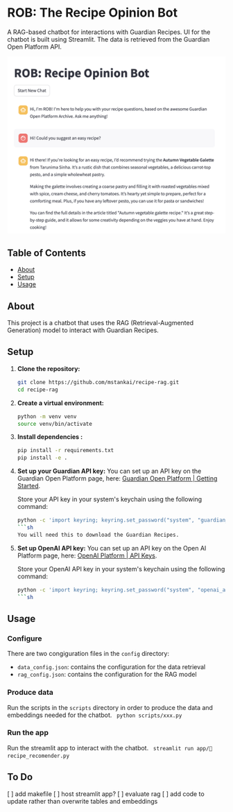 # ROB: The Recipe Opinion Bot 

A RAG-based chatbot for interactions with Guardian Recipes.
UI for the chatbot is built using Streamlit.
The data is retrieved from the Guardian Open Platform API.

![Guardian Recipe Chatbot Screenshot](./lib/rob.png)

## Table of Contents

- [About](#about)
- [Setup](#setup)
- [Usage](#usage)

## About

This project is a chatbot that uses the RAG (Retrieval-Augmented Generation) model to interact with Guardian Recipes.

## Setup

1. **Clone the repository:**
    ```sh
    git clone https://github.com/mstankai/recipe-rag.git
    cd recipe-rag
    ```

1. **Create a virtual environment:**
    ```sh
    python -m venv venv
    source venv/bin/activate
    ```

1. **Install dependencies :**
    ```sh
    pip install -r requirements.txt
    pip install -e .

    ```

1. **Set up your Guardian API key:**
    You can set up an API key on the Guardian Open Platform page, here: [Guardian Open Platform | Getting Started](https://open-platform.theguardian.com/access/).

    Store your API key in your system's keychain using the following command:
    ```sh
    python -c 'import keyring; keyring.set_password("system", "guardian_api_key", "<your-api-key>")'
    ```sh
    You will need this to download the Guardian Recipes.


1. **Set up OpenAI API key:**
    You can set up an API key on the Open AI Platform page, here: [OpenAI Platform | API Keys](https://platform.openai.com/api-keys).

    Store your OpenAI API key in your system's keychain using the following command:
    ```sh
    python -c 'import keyring; keyring.set_password("system", "openai_api_key", "<your-api-key>")'
    ```sh


## Usage
### Configure
There are two congiguration files in the `config` directory:
- `data_config.json`: contains the configuration for the data retrieval
- `rag_config.json`: contains the configuration for the RAG model

### Produce data
Run the scripts in the `scripts` directory in order to produce the data and embeddings needed for the chatbot.
``` python scripts/xxx.py```

### Run the app
Run the streamlit app to interact with the chatbot.
``` streamlit run app/🍡 recipe_recomender.py```

## To Do
[ ] add makefile
[ ] host streamlit app? 
[ ] evaluate rag
[ ] add code to update rather than overwrite tables and embeddings
